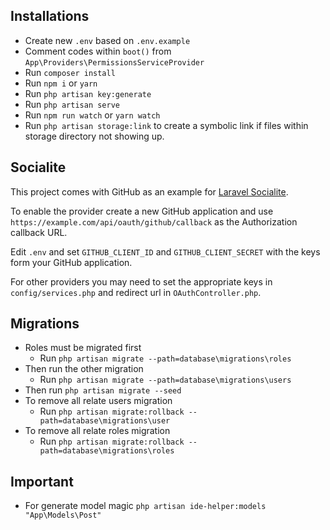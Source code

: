 ## Installations

- Create new `.env` based on `.env.example`
- Comment codes within `boot()` from `App\Providers\PermissionsServiceProvider`
- Run `composer install`
- Run `npm i` or `yarn`
- Run `php artisan key:generate`
- Run `php artisan serve`
- Run `npm run watch` or `yarn watch`
- Run `php artisan storage:link` to create a symbolic link if files within storage directory not showing up.

## Socialite

This project comes with GitHub as an example for [Laravel Socialite](https://laravel.com/docs/8.x/socialite).

To enable the provider create a new GitHub application and use `https://example.com/api/oauth/github/callback` as the Authorization callback URL.

Edit `.env` and set `GITHUB_CLIENT_ID` and `GITHUB_CLIENT_SECRET` with the keys form your GitHub application.

For other providers you may need to set the appropriate keys in `config/services.php` and redirect url in `OAuthController.php`.

## Migrations

- Roles must be migrated first
  * Run `php artisan migrate --path=database\migrations\roles`
- Then run the other migration
  * Run `php artisan migrate --path=database\migrations\users`
- Then run `php artisan migrate --seed`
- To remove all relate users migration
    * Run `php artisan migrate:rollback --path=database\migrations\user
      `
- To remove all relate roles migration
    * Run `php artisan migrate:rollback --path=database\migrations\roles`    

## Important

- For generate model magic `php artisan ide-helper:models "App\Models\Post"`
